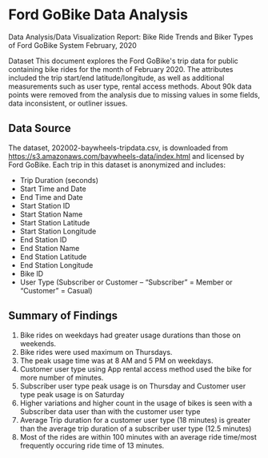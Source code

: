 # Ford GoBike Data Analysis

Data Analysis/Data Visualization Report: Bike Ride Trends and Biker Types of Ford GoBike System February, 2020

Dataset This document explores the Ford GoBike's trip data for public containing bike rides for the month of February 2020. The attributes included the trip start/end latitude/longitude, as well as additional measurements such as user type, rental access methods. About 90k data points were removed from the analysis due to missing values in some fields, data inconsistent, or outliner issues.

## Data Source

The dataset, 202002-baywheels-tripdata.csv, is downloaded from https://s3.amazonaws.com/baywheels-data/index.html and licensed by Ford GoBike.
Each trip in this dataset is anonymized and includes:

- Trip Duration (seconds)
- Start Time and Date
- End Time and Date
- Start Station ID
- Start Station Name
- Start Station Latitude
- Start Station Longitude
- End Station ID
- End Station Name
- End Station Latitude
- End Station Longitude
- Bike ID
- User Type (Subscriber or Customer – “Subscriber” = Member or “Customer” = Casual)

## Summary of Findings

1. Bike rides on weekdays had greater usage durations than those on weekends.
2. Bike rides were used maximum on Thursdays.
3. The peak usage time was at 8 AM and 5 PM on weekdays.
4. Customer user type using App rental access method used the bike for more number of minutes.
5. Subscriber user type peak usage is on Thursday and Customer user type peak usage is on Saturday
6. Higher variations and higher count in the usage of bikes is seen with a Subscriber data user than with the customer user type
7. Average Trip duration for a customer user type (18 minutes) is greater than the average trip duration of a subscriber user type (12.5 minutes)
8. Most of the rides are within 100 minutes with an average ride time/most frequently occuring ride time of 13 minutes.
